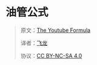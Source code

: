 # 油管公式

> 原文：[The Youtube Formula](https://annas-archive.org/md5/997942c07b56e7b57379f5d40a80b0e7)
> 
> 译者：[飞龙](https://github.com/wizardforcel)
> 
> 协议：[CC BY-NC-SA 4.0](https://creativecommons.org/licenses/by-nc-sa/4.0/)

